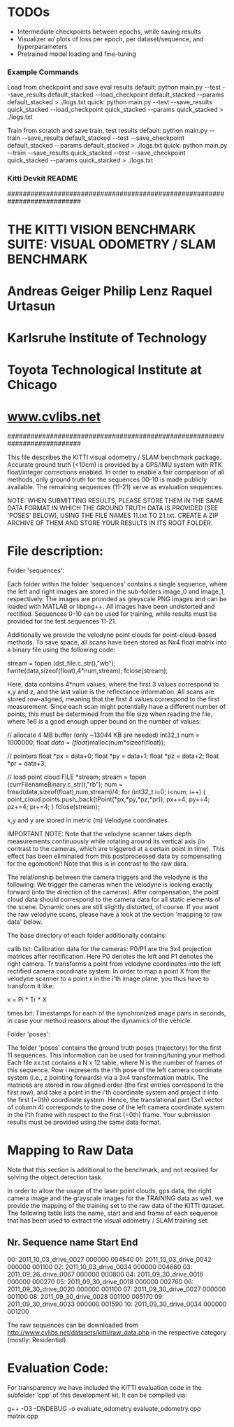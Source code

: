# TODOs
- Intermediate checkpoints between epochs, while saving results
- Visualizer w/ plots of loss per epoch, per dataset/sequence, and hyperparameters
- Pretrained model loading and fine-tuning




### Example Commands ###
Load from checkpoint and save eval results
default:
python main.py --test --save_results default_stacked --load_checkpoint default_stacked --params default_stacked > ./logs.txt
quick:
python main.py --test --save_results quick_stacked --load_checkpoint quick_stacked --params quick_stacked > ./logs.txt

Train from scratch and save train, test results
default:
python main.py --train --save_results default_stacked --test --save_checkpoint default_stacked --params default_stacked > ./logs.txt
quick:
python main.py --train --save_results quick_stacked --test --save_checkpoint quick_stacked --params quick_stacked > ./logs.txt

### Kitti Devkit README ###
###########################################################################
#   THE KITTI VISION BENCHMARK SUITE: VISUAL ODOMETRY / SLAM BENCHMARK    #
#              Andreas Geiger    Philip Lenz    Raquel Urtasun            #
#                    Karlsruhe Institute of Technology                    #
#                Toyota Technological Institute at Chicago                #
#                             www.cvlibs.net                              #
###########################################################################

This file describes the KITTI visual odometry / SLAM benchmark package.
Accurate ground truth (<10cm) is provided by a GPS/IMU system with RTK
float/integer corrections enabled. In order to enable a fair comparison of
all methods, only ground truth for the sequences 00-10 is made publicly
available. The remaining sequences (11-21) serve as evaluation sequences.

NOTE: WHEN SUBMITTING RESULTS, PLEASE STORE THEM IN THE SAME DATA FORMAT IN
WHICH THE GROUND TRUTH DATA IS PROVIDED (SEE 'POSES' BELOW), USING THE
FILE NAMES 11.txt TO 21.txt. CREATE A ZIP ARCHIVE OF THEM AND STORE YOUR
RESULTS IN ITS ROOT FOLDER.

File description:
=================

Folder 'sequences':

Each folder within the folder 'sequences' contains a single sequence, where
the left and right images are stored in the sub-folders image_0 and
image_1, respectively. The images are provided as greyscale PNG images and
can be loaded with MATLAB or libpng++. All images have been undistorted and
rectified. Sequences 0-10 can be used for training, while results must be
provided for the test sequences 11-21.

Additionally we provide the velodyne point clouds for point-cloud-based
methods. To save space, all scans have been stored as Nx4 float matrix into
a binary file using the following code:

  stream = fopen (dst_file.c_str(),"wb");
  fwrite(data,sizeof(float),4*num,stream);
  fclose(stream);

Here, data contains 4*num values, where the first 3 values correspond to
x,y and z, and the last value is the reflectance information. All scans
are stored row-aligned, meaning that the first 4 values correspond to the
first measurement. Since each scan might potentially have a different
number of points, this must be determined from the file size when reading
the file, where 1e6 is a good enough upper bound on the number of values:

  // allocate 4 MB buffer (only ~130*4*4 KB are needed)
  int32_t num = 1000000;
  float *data = (float*)malloc(num*sizeof(float));

  // pointers
  float *px = data+0;
  float *py = data+1;
  float *pz = data+2;
  float *pr = data+3;

  // load point cloud
  FILE *stream;
  stream = fopen (currFilenameBinary.c_str(),"rb");
  num = fread(data,sizeof(float),num,stream)/4;
  for (int32_t i=0; i<num; i++) {
    point_cloud.points.push_back(tPoint(*px,*py,*pz,*pr));
    px+=4; py+=4; pz+=4; pr+=4;
  }
  fclose(stream);

x,y and y are stored in metric (m) Velodyne coordinates.

IMPORTANT NOTE: Note that the velodyne scanner takes depth measurements
continuously while rotating around its vertical axis (in contrast to the cameras,
which are triggered at a certain point in time). This effect has been
eliminated from this postprocessed data by compensating for the egomotion!!
Note that this is in contrast to the raw data.

The relationship between the camera triggers and the velodyne is the following:
We trigger the cameras when the velodyne is looking exactly forward (into the
direction of the cameras). After compensation, the point cloud data should
correspond to the camera data for all static elements of the scene. Dynamic
ones are still slightly distorted, of course. If you want the raw velodyne
scans, please have a look at the section 'mapping to raw data' below.

The base directory of each folder additionally contains:

calib.txt: Calibration data for the cameras: P0/P1 are the 3x4 projection
matrices after rectification. Here P0 denotes the left and P1 denotes the
right camera. Tr transforms a point from velodyne coordinates into the
left rectified camera coordinate system. In order to map a point X from the
velodyne scanner to a point x in the i'th image plane, you thus have to
transform it like:

  x = Pi * Tr * X

times.txt: Timestamps for each of the synchronized image pairs in seconds,
in case your method reasons about the dynamics of the vehicle.

Folder 'poses':

The folder 'poses' contains the ground truth poses (trajectory) for the
first 11 sequences. This information can be used for training/tuning your
method. Each file xx.txt contains a N x 12 table, where N is the number of
frames of this sequence. Row i represents the i'th pose of the left camera
coordinate system (i.e., z pointing forwards) via a 3x4 transformation
matrix. The matrices are stored in row aligned order (the first entries
correspond to the first row), and take a point in the i'th coordinate
system and project it into the first (=0th) coordinate system. Hence, the
translational part (3x1 vector of column 4) corresponds to the pose of the
left camera coordinate system in the i'th frame with respect to the first
(=0th) frame. Your submission results must be provided using the same data
format.

Mapping to Raw Data
===================

Note that this section is additional to the benchmark, and not required for
solving the object detection task.

In order to allow the usage of the laser point clouds, gps data, the right
camera image and the grayscale images for the TRAINING data as well, we
provide the mapping of the training set to the raw data of the KITTI dataset.
The following table lists the name, start and end frame of each sequence that
has been used to extract the visual odometry / SLAM training set:

Nr.     Sequence name     Start   End
---------------------------------------
00: 2011_10_03_drive_0027 000000 004540
01: 2011_10_03_drive_0042 000000 001100
02: 2011_10_03_drive_0034 000000 004660
03: 2011_09_26_drive_0067 000000 000800
04: 2011_09_30_drive_0016 000000 000270
05: 2011_09_30_drive_0018 000000 002760
06: 2011_09_30_drive_0020 000000 001100
07: 2011_09_30_drive_0027 000000 001100
08: 2011_09_30_drive_0028 001100 005170
09: 2011_09_30_drive_0033 000000 001590
10: 2011_09_30_drive_0034 000000 001200

The raw sequences can be downloaded from
http://www.cvlibs.net/datasets/kitti/raw_data.php
in the respective category (mostly: Residential).

Evaluation Code:
================

For transparency we have included the KITTI evaluation code in the
subfolder 'cpp' of this development kit. It can be compiled via:

g++ -O3 -DNDEBUG -o evaluate_odometry evaluate_odometry.cpp matrix.cpp

